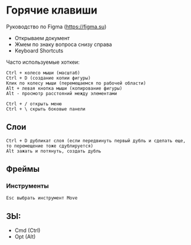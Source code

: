 # Горячие клавиши
Руководство по Figma (https://figma.su)

* Открываем документ
* Жмем по знаку вопроса снизу справа
* Keyboard Shortcuts

Часто используемые хоткеи:

    Ctrl + колесо мыши (масштаб)
    Ctrl + D (создание копии фигуры)
    Клик по колесу мыши (перемещаемся по рабочей области)
    Alt + левая кнопка мыши (копирование фигуры)
    Alt - просмотр расстояний между элементами

    Ctrl + / открыть меню
    Ctrl + \ скрыть боковые панели

## Слои
    Ctrl + D дубликат слоя (если передвинуть первый дубль и сделать еще, то перемещение тоже сдублируется)
    Alt зажать и потянуть, создать дубль

## Фреймы

### Инструменты
    Esc выбрать инструмент Move

## ЗЫ:
* Cmd (Ctrl)
* Opt (Alt)